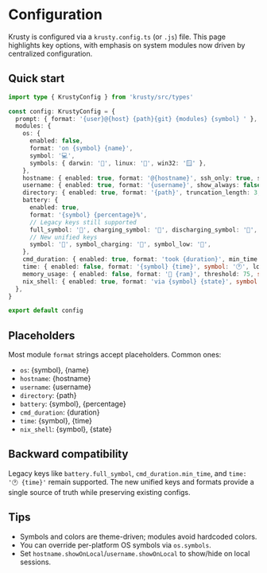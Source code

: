 # Configuration

Krusty is configured via a `krusty.config.ts` (or `.js`) file. This page highlights key options, with emphasis on system modules now driven by centralized configuration.

## Quick start

```ts
import type { KrustyConfig } from 'krusty/src/types'

const config: KrustyConfig = {
  prompt: { format: '{user}@{host} {path}{git} {modules} {symbol} ' },
  modules: {
    os: {
      enabled: false,
      format: 'on {symbol} {name}',
      symbol: '💻',
      symbols: { darwin: '', linux: '🐧', win32: '🪟' },
    },
    hostname: { enabled: true, format: '@{hostname}', ssh_only: true, showOnLocal: false },
    username: { enabled: true, format: '{username}', show_always: false, showOnLocal: false, root_format: '{username}' },
    directory: { enabled: true, format: '{path}', truncation_length: 3, truncate_to_repo: true, home_symbol: '~', readonly_symbol: '🔒' },
    battery: {
      enabled: true,
      format: '{symbol} {percentage}%',
      // Legacy keys still supported
      full_symbol: '🔋', charging_symbol: '🔌', discharging_symbol: '🔋', unknown_symbol: '🔋', empty_symbol: '🪫',
      // New unified keys
      symbol: '🔋', symbol_charging: '🔌', symbol_low: '🪫',
    },
    cmd_duration: { enabled: true, format: 'took {duration}', min_time: 2000, min_ms: 2000, show_milliseconds: false },
    time: { enabled: false, format: '{symbol} {time}', symbol: '🕐', locale: undefined, options: { hour: '2-digit', minute: '2-digit' } },
    memory_usage: { enabled: false, format: '🐏 {ram}', threshold: 75, symbol: '🐏' },
    nix_shell: { enabled: true, format: 'via {symbol} {state}', symbol: '❄️' },
  },
}

export default config
```

## Placeholders

Most module `format` strings accept placeholders. Common ones:

- `os`: {symbol}, {name}
- `hostname`: {hostname}
- `username`: {username}
- `directory`: {path}
- `battery`: {symbol}, {percentage}
- `cmd_duration`: {duration}
- `time`: {symbol}, {time}
- `nix_shell`: {symbol}, {state}

## Backward compatibility

Legacy keys like `battery.full_symbol`, `cmd_duration.min_time`, and `time: '🕐 {time}'` remain supported. The new unified keys and formats provide a single source of truth while preserving existing configs.

## Tips

- Symbols and colors are theme-driven; modules avoid hardcoded colors.
- You can override per-platform OS symbols via `os.symbols`.
- Set `hostname.showOnLocal`/`username.showOnLocal` to show/hide on local sessions.
